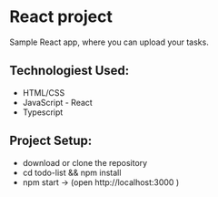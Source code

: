 # React project

Sample React app, where you can upload your tasks.

## Technologiest Used:

- HTML/CSS
- JavaScript - React
- Typescript

## Project Setup:

- download or clone the repository
- cd todo-list && npm install
- npm start -> (open http://localhost:3000 )

